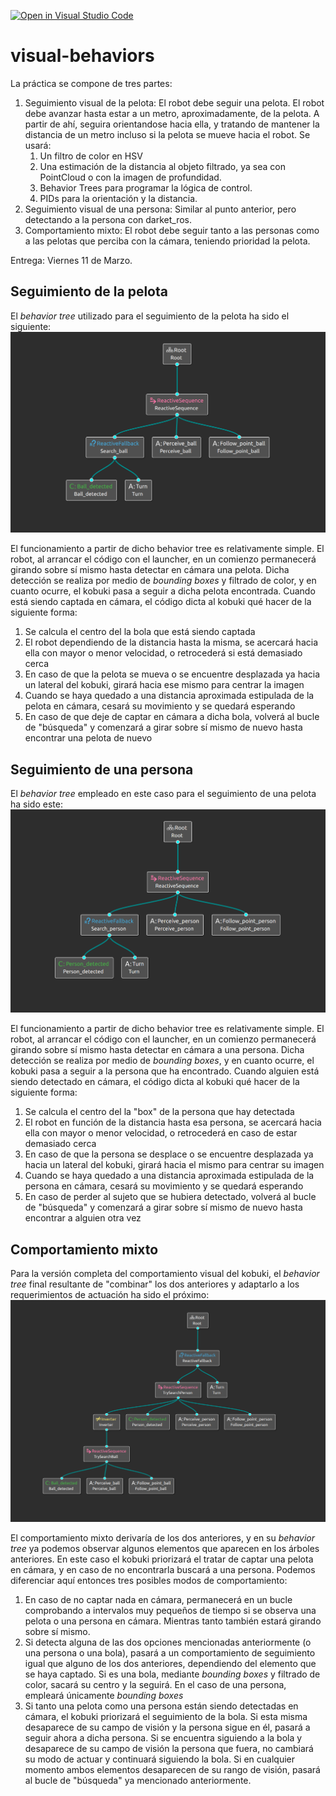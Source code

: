 [![Open in Visual Studio Code](https://classroom.github.com/assets/open-in-vscode-f059dc9a6f8d3a56e377f745f24479a46679e63a5d9fe6f495e02850cd0d8118.svg)](https://classroom.github.com/online_ide?assignment_repo_id=7213786&assignment_repo_type=AssignmentRepo)
# visual-behaviors

La práctica se compone de tres partes:

1. Seguimiento visual de la pelota: El robot debe seguir una pelota. El robot debe avanzar hasta estar a un metro, aproximadamente, de la pelota. A partir de ahí, seguira orientandose hacia ella, y tratando de mantener la distancia de un metro incluso si la pelota se mueve hacia el robot. Se usará:
   1.  Un filtro de color en HSV
   2.  Una estimación de la distancia al objeto filtrado, ya sea con PointCloud o con la imagen de profundidad.
   3.  Behavior Trees para programar la lógica de control.
   4.  PIDs para la orientación y la distancia.
2. Seguimiento visual de una persona: Similar al punto anterior, pero detectando a la persona con darket_ros.
3. Comportamiento mixto: El robot debe seguir tanto a las personas como a las pelotas que perciba con la cámara, teniendo prioridad la pelota.

Entrega: Viernes 11 de Marzo.


## Seguimiento de la pelota

El *behavior tree* utilizado para el seguimiento de la pelota ha sido el siguiente:
![Image text](https://github.com/Docencia-fmrico/visual-behavior-nocom-pila/blob/main/raw/Behavior_tree_ball.png)

El funcionamiento a partir de dicho behavior tree es relativamente simple. El robot, al arrancar el código con el launcher, en un comienzo permanecerá girando sobre sí mismo hasta detectar en cámara una pelota. Dicha detección se realiza por medio de *bounding boxes* y filtrado de color, y en cuanto ocurre, el kobuki pasa a seguir a dicha pelota encontrada. Cuando está siendo captada en cámara, el código dicta al kobuki qué hacer de la siguiente forma:
1. Se calcula el centro del la bola que está siendo captada
2. El robot dependiendo de la distancia hasta la misma, se acercará hacia ella con mayor o menor velocidad, o retrocederá si está demasiado cerca
3. En caso de que la pelota se mueva o se encuentre desplazada ya hacia un lateral del kobuki, girará hacia ese mismo para centrar la imagen
4. Cuando se haya quedado a una distancia aproximada estipulada de la pelota en cámara, cesará su movimiento y se quedará esperando
5. En caso de que deje de captar en cámara a dicha bola, volverá al bucle de "búsqueda" y comenzará a girar sobre sí mismo de nuevo hasta encontrar una pelota de nuevo


## Seguimiento de una persona

El *behavior tree* empleado en este caso para el seguimiento de una pelota ha sido este:
![Image text](https://github.com/Docencia-fmrico/visual-behavior-nocom-pila/blob/main/raw/Behavior_tree_person.png)

El funcionamiento a partir de dicho behavior tree es relativamente simple. El robot, al arrancar el código con el launcher, en un comienzo permanecerá girando sobre sí mismo hasta detectar en cámara a una persona. Dicha detección se realiza por medio de *bounding boxes*, y en cuanto ocurre, el kobuki pasa a seguir a la persona que ha encontrado. Cuando alguien está siendo detectado en cámara, el código dicta al kobuki qué hacer de la siguiente forma:
1. Se calcula el centro del la "box" de la persona que hay detectada
2. El robot en función de la distancia hasta esa persona, se acercará hacia ella con mayor o menor velocidad, o retrocederá en caso de estar demasiado cerca
3. En caso de que la persona se desplace o se encuentre desplazada ya hacia un lateral del kobuki, girará hacia el mismo para centrar su imagen
4. Cuando se haya quedado a una distancia aproximada estipulada de la persona en cámara, cesará su movimiento y se quedará esperando
5. En caso de perder al sujeto que se hubiera detectado, volverá al bucle de "búsqueda" y comenzará a girar sobre sí mismo de nuevo hasta encontrar a alguien otra vez


## Comportamiento mixto

Para la versión completa del comportamiento visual del kobuki, el *behavior tree* final resultante de "combinar" los dos anteriores y adaptarlo a los requerimientos de actuación ha sido el próximo:
![Image text](https://github.com/Docencia-fmrico/visual-behavior-nocom-pila/blob/main/raw/Behavior_tree_complete.png)

El comportamiento mixto derivaría de los dos anteriores, y en su *behavior tree* ya podemos observar algunos elementos que aparecen en los árboles anteriores. En este caso el kobuki priorizará el tratar de captar una pelota en cámara, y en caso de no encontrarla buscará a una persona. Podemos diferenciar aquí entonces tres posibles modos de comportamiento:
1. En caso de no captar nada en cámara, permanecerá en un bucle comprobando a intervalos muy pequeños de tiempo si se observa una pelota o una persona en cámara. Mientras tanto también estará girando sobre sí mismo.
2. Si detecta alguna de las dos opciones mencionadas anteriormente (o una persona o una bola), pasará a un comportamiento de seguimiento igual que alguno de los dos anteriores, dependiendo del elemento que se haya captado. Si es una bola, mediante *bounding boxes* y filtrado de color, sacará su centro y la seguirá. En el caso de una persona, empleará únicamente *bounding boxes*
3. Si tanto una pelota como una persona están siendo detectadas en cámara, el kobuki priorizará el seguimiento de la bola. Si esta misma desaparece de su campo de visión y la persona sigue en él, pasará a seguir ahora a dicha persona. Si se encuentra siguiendo a la bola y desaparece de su campo de visión la persona que fuera, no cambiará su modo de actuar y continuará siguiendo la bola. Si en cualquier momento ambos elementos desaparecen de su rango de visión, pasará al bucle de "búsqueda" ya mencionado anteriormente.

